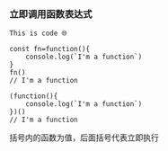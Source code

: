 ### 立即调用函数表达式

    This is code 🌐

    const fn=function(){
        console.log(`I'm a function`)
    }
    fn()
    // I'm a function

    (function(){
        console.log(`I'm a function`)
    })()
    // I'm a function

括号内的函数为值，后面括号代表立即执行